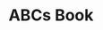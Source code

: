 ---
title: ABCs Book
publishDate: 2025-01-10 00:00:00
img: /assets/abcsbook.png
img_alt: image of abcs book
pdf: /assets/pdfs/abcsbook.pdf
description: |
tags:
  - Design
  - Branding
---
